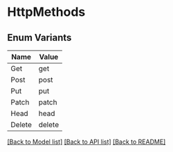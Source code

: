 # HttpMethods

## Enum Variants

| Name | Value |
|---- | -----|
| Get | get |
| Post | post |
| Put | put |
| Patch | patch |
| Head | head |
| Delete | delete |


[[Back to Model list]](../README.md#documentation-for-models) [[Back to API list]](../README.md#documentation-for-api-endpoints) [[Back to README]](../README.md)


